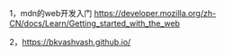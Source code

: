 1，mdn的web开发入门
https://developer.mozilla.org/zh-CN/docs/Learn/Getting_started_with_the_web

2，https://bkvashvash.github.io/
